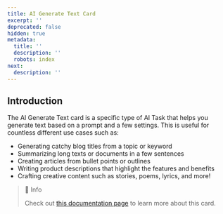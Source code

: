 ```yaml
---
title: AI Generate Text Card
excerpt: ''
deprecated: false
hidden: true
metadata:
  title: ''
  description: ''
  robots: index
next:
  description: ''
---
```

## Introduction

The AI Generate Text card is a specific type of AI Task that helps you generate text based on a prompt and a few settings. This is useful for countless different use cases such as:

* Generating catchy blog titles from a topic or keyword
* Summarizing long texts or documents in a few sentences
* Creating articles from bullet points or outlines
* Writing product descriptions that highlight the features and benefits
* Crafting creative content such as stories, poems, lyrics, and more!

> 📘 Info
>
> Check out [this documentation page](../docs/ai-generate-text) to learn more about this card.
